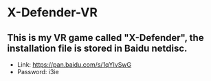 # X-Defender-VR

## This is my VR game called "X-Defender", the installation file is stored in Baidu netdisc.
- Link: https://pan.baidu.com/s/1qYIvSwG
- Password: i3ie
